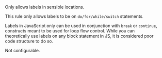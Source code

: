Only allows labels in sensible locations.

This rule only allows labels to be on `do/for/while/switch` statements.


Labels in JavaScript only can be used in conjunction with `break` or `continue`,
constructs meant to be used for loop flow control. While you can theoretically use
labels on any block statement in JS, it is considered poor code structure to do so.

Not configurable.